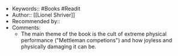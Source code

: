 - Keywords:: #Books #Readit
- Author:: [[Lionel Shriver]]
- Recommended by:: 
- Comments:
    - The main theme of the book is the cult of extreme physical performance ("Mettleman competions") and how joyless and physically damaging it can be.
